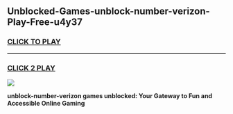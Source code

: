 
## Unblocked-Games-unblock-number-verizon-Play-Free-u4y37
<h3>
<a href="https://premium76.site?title=unblock-number-verizon&ref=18A1">CLICK TO PLAY</a></h3>
<hr>

<h3>
<a href="https://premium76.site?title=unblock-number-verizon&ref=18A1">CLICK 2 PLAY</a>
  
</h3>

<a href="https://premium76.site?title=unblock-number-verizon&ref=18A1"><img src="https://clearcache.store/games.png"></a>


**unblock-number-verizon games unblocked: Your Gateway to Fun and Accessible Online Gaming**
